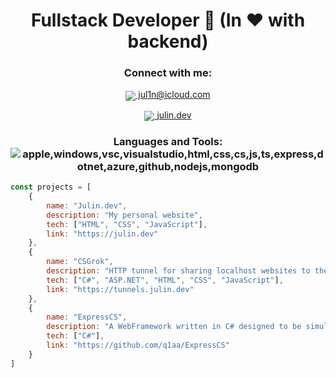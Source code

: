 <h1 align="center">Fullstack Developer 👋 (In ❤️ with backend)</h1>

<h3 align="center">Connect with me:</h3>
<p align="center" >
<a href="mailto:jul1n@icloud.com" target="_blank">
	<img src="https://icons.julin.dev/icons?i=applemail&size=30" align="center">
	jul1n@icloud.com
</p>
<p align="center" >
	<a href="https://julin.dev" target="_blank" style="border-radius:10%">
		<img src="https://icons.julin.dev/icons?i=wwwwh&size=30" align="center">
		julin.dev
    </a>
</p>

<h3 align="center">
Languages and Tools:
    <img align="center" src="https://icons.julin.dev/icons?i=apple,windows,vsc,visualstudio,html,css,cs,js,ts,express,dotnet,azure,github,nodejs,mongodb&size=40&space=20" alt="apple,windows,vsc,visualstudio,html,css,cs,js,ts,express,dotnet,azure,github,nodejs,mongodb"/>
</h3>

```javascript
const projects = [
    {
        name: "Julin.dev",
        description: "My personal website",
        tech: ["HTML", "CSS", "JavaScript"],
        link: "https://julin.dev"
    },
    {
        name: "CSGrok",
        description: "HTTP tunnel for sharing localhost websites to the public",
        tech: ["C#", "ASP.NET", "HTML", "CSS", "JavaScript"],
        link: "https://tunnels.julin.dev"
    },
    {
        name: "ExpressCS",
        description: "A WebFramework written in C# designed to be simular to express.js",
        tech: ["C#"],
        link: "https://github.com/q1aa/ExpressCS"
    }
]

    
```
